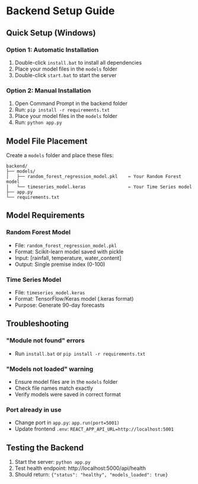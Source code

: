 # Backend Setup Guide

## Quick Setup (Windows)

### Option 1: Automatic Installation
1. Double-click `install.bat` to install all dependencies
2. Place your model files in the `models` folder
3. Double-click `start.bat` to start the server

### Option 2: Manual Installation
1. Open Command Prompt in the backend folder
2. Run: `pip install -r requirements.txt`
3. Place your model files in the `models` folder
4. Run: `python app.py`

## Model File Placement

Create a `models` folder and place these files:

```
backend/
├── models/
│   ├── random_forest_regression_model.pkl    ← Your Random Forest model
│   └── timeseries_model.keras                ← Your Time Series model
├── app.py
└── requirements.txt
```

## Model Requirements

### Random Forest Model
- File: `random_forest_regression_model.pkl`
- Format: Scikit-learn model saved with pickle
- Input: [rainfall, temperature, water_content]
- Output: Single premise index (0-100)

### Time Series Model  
- File: `timeseries_model.keras`
- Format: TensorFlow/Keras model (.keras format)
- Purpose: Generate 90-day forecasts

## Troubleshooting

### "Module not found" errors
- Run `install.bat` or `pip install -r requirements.txt`

### "Models not loaded" warning
- Ensure model files are in the `models` folder
- Check file names match exactly
- Verify models were saved in correct format

### Port already in use
- Change port in `app.py`: `app.run(port=5001)`
- Update frontend `.env`: `REACT_APP_API_URL=http://localhost:5001`

## Testing the Backend

1. Start the server: `python app.py`
2. Test health endpoint: http://localhost:5000/api/health
3. Should return: `{"status": "healthy", "models_loaded": true}`